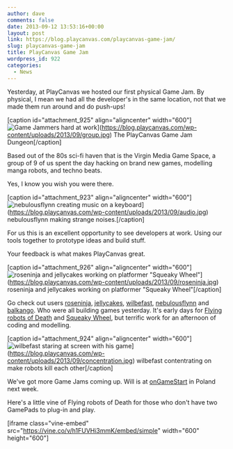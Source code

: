 ```yaml
---
author: dave
comments: false
date: 2013-09-12 13:53:16+00:00
layout: post
link: https://blog.playcanvas.com/playcanvas-game-jam/
slug: playcanvas-game-jam
title: PlayCanvas Game Jam
wordpress_id: 922
categories:
  - News
---
```


Yesterday, at PlayCanvas we hosted our first physical Game Jam. By physical, I mean we had all the developer's in the same location, not that we made them run around and do push-ups!

[caption id="attachment_925" align="aligncenter" width="600"]![Game Jammers hard at work](https://blog.playcanvas.com/wp-content/uploads/2013/09/group.jpg)](https://blog.playcanvas.com/wp-content/uploads/2013/09/group.jpg) The PlayCanvas Game Jam Dungeon[/caption]

Based out of the 80s sci-fi haven that is the Virgin Media Game Space, a group of 9 of us spent the day hacking on brand new games, modelling manga robots, and techno beats.

Yes, I know you wish you were there.

[caption id="attachment_923" align="aligncenter" width="600"]![nebulousflynn creating music on a keyboard](https://blog.playcanvas.com/wp-content/uploads/2013/09/audio.jpg)](https://blog.playcanvas.com/wp-content/uploads/2013/09/audio.jpg) nebulousflynn making strange noises.[/caption]

For us this is an excellent opportunity to see developers at work. Using our tools together to prototype ideas and build stuff.

Your feedback is what makes PlayCanvas great.

[caption id="attachment_926" align="aligncenter" width="600"]![roseninja and jellycakes working on platformer "Squeaky Wheel"](https://blog.playcanvas.com/wp-content/uploads/2013/09/roseninja.jpg)](https://blog.playcanvas.com/wp-content/uploads/2013/09/roseninja.jpg) roseninja and jellycakes working on platformer "Squeaky Wheel"[/caption]

Go check out users [roseninja](https://playcanvas.com/user/roseninja), [jellycakes](https://playcanvas.com/user/jellycakes), [wilbefast](https://playcanvas.com/user/wilbefast), [nebulousflynn](https://playcanvas.com/user/nebulousflynn) and [balkango](https://playcanvas.com/user/balkango). Who were all building games yesterday. It's early days for [Flying robots of Death](http://apps.playcanvas.com/wilbefast/test/shoot_test) and [Squeaky Wheel](apps.playcanvas.com/roseninja/blah/squeakywheel), but terrific work for an afternoon of coding and modelling.

[caption id="attachment_924" align="aligncenter" width="600"]![wilbefast staring at screen with his game](https://blog.playcanvas.com/wp-content/uploads/2013/09/concentration.jpg)](https://blog.playcanvas.com/wp-content/uploads/2013/09/concentration.jpg) wilbefast contentrating on make robots kill each other[/caption]

We've got more Game Jams coming up. Will is at [onGameStart](http://ongamestart.com) in Poland next week.

Here's a little vine of Flying robots of Death for those who don't have two GamePads to plug-in and play.

[iframe class="vine-embed" src="https://vine.co/v/h1FUVHi3mmK/embed/simple" width="600" height="600"]

